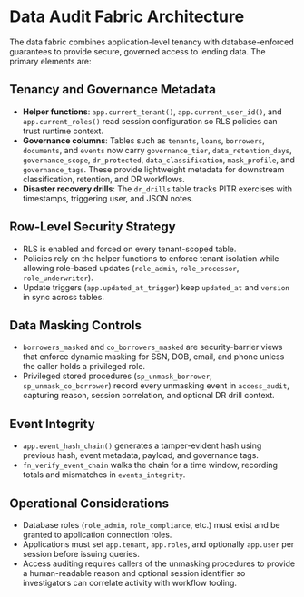 # Data Audit Fabric Architecture

The data fabric combines application-level tenancy with database-enforced guarantees to provide secure, governed access to lending data. The primary elements are:

## Tenancy and Governance Metadata
- **Helper functions**: `app.current_tenant()`, `app.current_user_id()`, and `app.current_roles()` read session configuration so RLS policies can trust runtime context.
- **Governance columns**: Tables such as `tenants`, `loans`, `borrowers`, `documents`, and `events` now carry `governance_tier`, `data_retention_days`, `governance_scope`, `dr_protected`, `data_classification`, `mask_profile`, and `governance_tags`. These provide lightweight metadata for downstream classification, retention, and DR workflows.
- **Disaster recovery drills**: The `dr_drills` table tracks PITR exercises with timestamps, triggering user, and JSON notes.

## Row-Level Security Strategy
- RLS is enabled and forced on every tenant-scoped table.
- Policies rely on the helper functions to enforce tenant isolation while allowing role-based updates (`role_admin`, `role_processor`, `role_underwriter`).
- Update triggers (`app.updated_at_trigger`) keep `updated_at` and `version` in sync across tables.

## Data Masking Controls
- `borrowers_masked` and `co_borrowers_masked` are security-barrier views that enforce dynamic masking for SSN, DOB, email, and phone unless the caller holds a privileged role.
- Privileged stored procedures (`sp_unmask_borrower`, `sp_unmask_co_borrower`) record every unmasking event in `access_audit`, capturing reason, session correlation, and optional DR drill context.

## Event Integrity
- `app.event_hash_chain()` generates a tamper-evident hash using previous hash, event metadata, payload, and governance tags.
- `fn_verify_event_chain` walks the chain for a time window, recording totals and mismatches in `events_integrity`.

## Operational Considerations
- Database roles (`role_admin`, `role_compliance`, etc.) must exist and be granted to application connection roles.
- Applications must set `app.tenant`, `app.roles`, and optionally `app.user` per session before issuing queries.
- Access auditing requires callers of the unmasking procedures to provide a human-readable reason and optional session identifier so investigators can correlate activity with workflow tooling.
